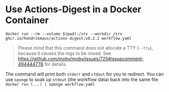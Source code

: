 # Use Actions-Digest in a Docker Container

<!-- x-release-please-start-version -->
```shell
docker run --rm --volume $(pwd):/srv --workdir /srv ghcr.io/hendrikmaus/actions-digest:v0.2.1 workflow.yaml
```
<!-- x-release-please-end -->

> Please mind that this command does not allocate a TTY (`--tty`), because it causes the logs to be mixed. See https://github.com/moby/moby/issues/725#issuecomment-494444778 for details.

The command will print both `stderr` and `stdout` for you to redirect. You can use `sponge` to soak up `stdout` (the workflow data) back into the same file `docker run (...) | sponge workflow.yaml`

